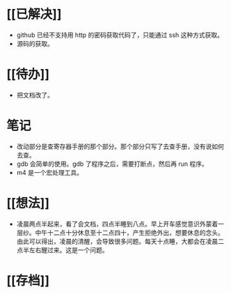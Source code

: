 # [[已解决]]
- github 已经不支持用 http 的密码获取代码了，只能通过 ssh 这种方式获取。
- 源码的获取。
# [[待办]]
- 把文档改了。

# 笔记
- 改动部分是查寄存器手册的那个部分。那个部分只写了去查手册，没有说如何去查。
- gdb 会简单的使用。gdb 了程序之后，需要打断点，然后再 run 程序。
- m4 是一个宏处理工具。

# [[想法]]
- 凌晨两点半起来，看了会文档，四点半睡到八点。早上开车感觉意识外蒙着一层纱。中午十二点十分休息至十二点四十，产生拒绝外出，想要休息的念头。由此可以得出，凌晨的清醒，会导致很多问题。每天十点睡，大都会在凌晨二点半左右醒过来。这是一个问题。

# [[存档]]